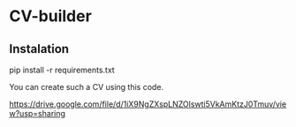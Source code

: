 # CV-builder

## Instalation
pip install -r requirements.txt

You can create such a CV using this code.

https://drive.google.com/file/d/1iX9NgZXspLNZOlswti5VkAmKtzJ0Tmuv/view?usp=sharing

